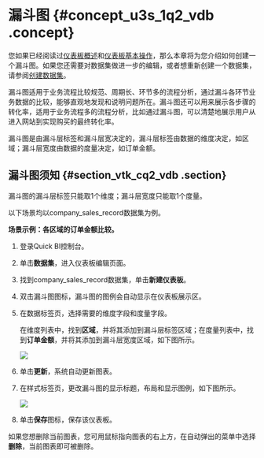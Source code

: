 # 漏斗图 {#concept_u3s_1q2_vdb .concept}

您如果已经阅读过[仪表板概述](cn.zh-CN/快速入门/报表制作/仪表板概述.md#)和[仪表板基本操作](cn.zh-CN/快速入门/报表制作/仪表板基本操作/仪表板基本操作.md#)，那么本章将为您介绍如何创建一个漏斗图。如果您还需要对数据集做进一步的编辑，或者想重新创建一个数据集，请参阅[创建数据集](cn.zh-CN/快速入门/数据建模/管理数据集/创建数据集.md#)。

漏斗图适用于业务流程比较规范、周期长、环节多的流程分析，通过漏斗各环节业务数据的比较，能够直观地发现和说明问题所在。漏斗图还可以用来展示各步骤的转化率，适用于业务流程多的流程分析，比如通过漏斗图，可以清楚地展示用户从进入网站到实现购买的最终转化率。

漏斗图是由漏斗层标签和漏斗层宽决定的，漏斗层标签由数据的维度决定，如区域；漏斗层宽度由数据的度量决定，如订单金额。

## 漏斗图须知 {#section_vtk_cq2_vdb .section}

漏斗图的漏斗层标签只能取1个维度；漏斗层宽度只能取1个度量。

以下场景均以company\_sales\_record数据集为例。

**场景示例：各区域的订单金额比较。**

1.  登录Quick BI控制台。
2.  单击**数据集**，进入仪表板编辑页面。
3.  找到company\_sales\_record数据集，单击**新建仪表板**。
4.  双击漏斗图图标，漏斗图的图例会自动显示在仪表板展示区。
5.  在数据标签页，选择需要的维度字段和度量字段。

    在维度列表中，找到**区域**，并将其添加到漏斗层标签区域；在度量列表中，找到**订单金额**，并将其添加到漏斗层宽度区域，如下图所示。

    ![](http://static-aliyun-doc.oss-cn-hangzhou.aliyuncs.com/assets/img/9135/1752_zh-CN.png)

6.  单击**更新**，系统自动更新图表。
7.  在样式标签页，更改漏斗图的显示标题，布局和显示图例，如下图所示。

    ![](http://static-aliyun-doc.oss-cn-hangzhou.aliyuncs.com/assets/img/9135/1753_zh-CN.png)

8.  单击**保存**图标，保存该仪表板。

如果您想删除当前图表，您可用鼠标指向图表的右上方，在自动弹出的菜单中选择**删除**，当前图表即可被删除。

